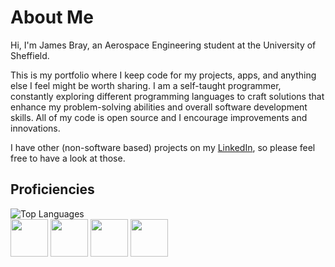 # About Me
Hi, I'm James Bray, an Aerospace Engineering student at the University of Sheffield. 

This is my portfolio where I keep code for my projects, apps, and anything else I feel might be worth sharing. I am a self-taught programmer, constantly exploring different programming languages to craft solutions that enhance my problem-solving abilities and overall software development skills. All of my code is open source and I encourage improvements and innovations.

I have other (non-software based) projects on my [LinkedIn](https://www.linkedin.com/in/jamesbray03), so please feel free to have a look at those.

## Proficiencies

<div>
  <img src="https://github-readme-stats.vercel.app/api/top-langs/?username=James-Bray19&theme=dark&layout=compact" alt="Top Languages" />
<div>
  <img src="https://github.com/James-Bray19/James-Bray19/assets/47334864/001e9cef-36d5-41a2-a5ba-e08a78ddc6be" height="60" />
  <img src="https://github.com/James-Bray19/James-Bray19/assets/47334864/f33d41e0-b042-43e0-9b8d-ca8d32d5eb1b" height="60" />
  <img src="https://github.com/James-Bray19/James-Bray19/assets/47334864/66a03db9-c468-4d44-a781-43d6c550abdd" height="60" />
  <img src="https://github.com/James-Bray19/James-Bray19/assets/47334864/738fe4e9-d8c0-41a6-bde4-e44146fe8d6f" height="60" />
</div>
